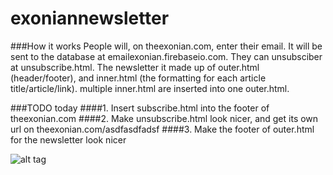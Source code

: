 # exoniannewsletter

###How it works
People will, on theexonian.com, enter their email. It will be sent to the database at emailexonian.firebaseio.com. They can unsubsciber at unsubscribe.html. The newsletter it made up of outer.html (header/footer), and inner.html (the formatting for each article title/article/link). multiple inner.html are inserted into one outer.html.

###TODO today
####1. 
Insert subscribe.html into the footer of theexonian.com
####2. 
Make unsubscribe.html look nicer, and get its own url on theexonian.com/asdfasdfadsf
####3.
Make the footer of outer.html for the newsletter look nicer

![alt tag](http://i.imgur.com/nWXvvC7.png)
